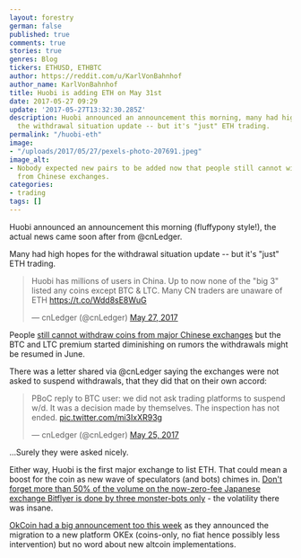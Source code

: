 ```yaml
---
layout: forestry
german: false
published: true
comments: true
stories: true
genres: Blog
tickers: ETHUSD, ETHBTC
author: https://reddit.com/u/KarlVonBahnhof
author_name: KarlVonBahnhof
title: Huobi is adding ETH on May 31st
date: 2017-05-27 09:29
update: '2017-05-27T13:32:30.285Z'
description: Huobi announced an announcement this morning, many had high hopes for
  the withdrawal situation update -- but it's "just" ETH trading.
permalink: "/huobi-eth"
image:
- "/uploads/2017/05/27/pexels-photo-207691.jpeg"
image_alt:
- Nobody expected new pairs to be added now that people still cannot withdraw coins
  from Chinese exchanges.
categories:
- trading
tags: []
---
```


Huobi announced an announcement this morning (fluffypony style!), the actual news came soon after from @cnLedger. 

Many had high hopes for the withdrawal situation update -- but it's "just" ETH trading. 

<blockquote class="twitter-tweet" data-lang="en"><p lang="en" dir="ltr">Huobi has millions of users in China. Up to now none of the &quot;big 3&quot; listed any coins except BTC &amp; LTC. Many CN traders are unaware of ETH <a href="https://t.co/Wdd8sE8WuG">https://t.co/Wdd8sE8WuG</a></p>&mdash; cnLedger (@cnLedger) <a href="https://twitter.com/cnLedger/status/868457182429233155">May 27, 2017</a></blockquote> 

People [still cannot withdraw coins from major Chinese exchanges](https://cointelegraph.com/news/bitcoin-withdrawals-expected-to-resume-as-chinese-exchanges-ask-users-for-funds-info) but the BTC and LTC premium started diminishing on rumors the withdrawals might be resumed in June.  

There was a letter shared via @cnLedger saying the exchanges were not asked to suspend withdrawals, that they did that on their own accord:

<blockquote class="twitter-tweet" data-lang="en"><p lang="en" dir="ltr">PBoC reply to BTC user: we did not ask trading platforms to suspend w/d. It was a decision made by themselves. The inspection has not ended. <a href="https://t.co/mi3IxXR93g">pic.twitter.com/mi3IxXR93g</a></p>&mdash; cnLedger (@cnLedger) <a href="https://twitter.com/cnLedger/status/867651423038603264">May 25, 2017</a></blockquote> 

...Surely they were asked nicely.

Either way, Huobi is the first major exchange to list ETH. That could mean a boost for the coin as new wave of speculators (and bots) chimes in. [Don't forget more than 50% of the volume on the now-zero-fee Japanese exchange Bitflyer is done by three monster-bots only](https://www.reddit.com/r/BitcoinMarkets/comments/6deopl/daily_discussion_friday_may_26_2017/di3fto6/) - the volatility there was insane.

[OkCoin had a big announcement too this week](http://blog.okcoin.com/post/161088088064/okcoin-to-migrate-futures-activity-to-okexcom) as they announced the migration to a new platform OKEx (coins-only, no fiat hence possibly less intervention) but no word about new altcoin implementations.